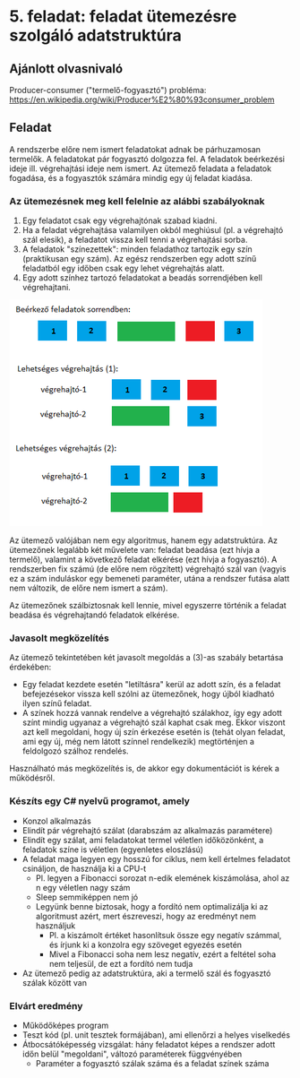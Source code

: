 # 5. feladat: feladat ütemezésre szolgáló adatstruktúra

## Ajánlott olvasnivaló

Producer-consumer ("termelő-fogyasztó") probléma: https://en.wikipedia.org/wiki/Producer%E2%80%93consumer_problem

## Feladat

A rendszerbe előre nem ismert feladatokat adnak be párhuzamosan termelők. A feladatokat pár fogyasztó dolgozza fel. A feladatok beérkezési ideje ill. végrehajtási ideje nem ismert. Az ütemező feladata a feladatok fogadása, és a fogyasztók számára mindig egy új feladat kiadása.

### Az ütemezésnek meg kell felelnie az alábbi szabályoknak

1. Egy feladatot csak egy végrehajtónak szabad kiadni.
1. Ha a feladat végrehajtása valamilyen okból meghiúsul (pl. a végrehajtó szál elesik), a feladatot vissza kell tenni a végrehajtási sorba.
1. A feladatok "színezettek": minden feladathoz tartozik egy szín (praktikusan egy szám). Az egész rendszerben egy adott színű feladatból egy időben csak egy lehet végrehajtás alatt.
1. Egy adott színhez tartozó feladatokat a beadás sorrendjében kell végrehajtani.

![Példa végrehajtás](pelda_szinek_vegrehajtas.png)

Az ütemező valójában nem egy algoritmus, hanem egy adatstruktúra. Az ütemezőnek legalább két művelete van: feladat beadása (ezt hívja a termelő), valamint a következő feladat elkérése (ezt hívja a fogyasztó). A rendszerben fix számú (de előre nem rögzített) végrehajtó szál van (vagyis ez a szám induláskor egy bemeneti paraméter, utána a rendszer futása alatt nem változik, de előre nem ismert a szám).

Az ütemezőnek szálbiztosnak kell lennie, mivel egyszerre történik a feladat beadása és végrehajtandó feladatok elkérése.

### Javasolt megközelítés

Az ütemező tekintetében két javasolt megoldás a (3)-as szabály betartása érdekében:

* Egy feladat kezdete esetén "letiltásra" kerül az adott szín, és a feladat befejezésekor vissza kell szólni az ütemezőnek, hogy újból kiadható ilyen színű feladat.
* A színek hozzá vannak rendelve a végrehajtó szálakhoz, így egy adott színt mindig ugyanaz a végrehajtó szál kaphat csak meg. Ekkor viszont azt kell megoldani, hogy új szín érkezése esetén is (tehát olyan feladat, ami egy új, még nem látott színnel rendelkezik) megtörténjen a feldolgozó szálhoz rendelés.

Használható más megközelítés is, de akkor egy dokumentációt is kérek a működésről.

### Készíts egy C# nyelvű programot, amely

* Konzol alkalmazás
* Elindít pár végrehajtó szálat (darabszám az alkalmazás paramétere)
* Elindít egy szálat, ami feladatokat termel véletlen időközönként, a feladatok színe is véletlen (egyenletes eloszlású)
* A feladat maga legyen egy hosszú for ciklus, nem kell értelmes feladatot csináljon, de használja ki a CPU-t
  * Pl. legyen a Fibonacci sorozat n-edik elemének kiszámolása, ahol az n egy véletlen nagy szám
  * Sleep semmiképpen nem jó
  * Legyünk benne biztosak, hogy a fordító nem optimalizálja ki az algoritmust azért, mert észreveszi, hogy az eredményt nem használjuk
    * Pl. a kiszámolt értéket hasonlítsuk össze egy negatív számmal, és írjunk ki a konzolra egy szöveget egyezés esetén
    * Mivel a Fibonacci soha nem lesz negatív, ezért a feltétel soha nem teljesül, de ezt a fordító nem tudja
* Az ütemező pedig az adatstruktúra, aki a termelő szál és fogyasztó szálak között van

### Elvárt eredmény

* Működőképes program
* Teszt kód (pl. unit tesztek formájában), ami ellenőrzi a helyes viselkedés
* Átbocsátóképesség vizsgálat: hány feladatot képes a rendszer adott időn belül "megoldani", változó paraméterek függvényében
  * Paraméter a fogyasztó szálak száma és a feladat színek száma